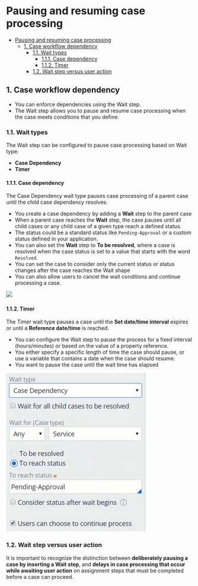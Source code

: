 # Pausing and resuming case processing

- [Pausing and resuming case processing](#pausing-and-resuming-case-processing)
    - [1. Case workflow dependency](#1-case-workflow-dependency)
        - [1.1. Wait types](#11-wait-types)
            - [1.1.1. Case dependency](#111-case-dependency)
            - [1.1.2. Timer](#112-timer)
        - [1.2. Wait step versus user action](#12-wait-step-versus-user-action)

## 1. Case workflow dependency

- You can enforce dependencies using the Wait step.
- The Wait step allows you to pause and resume case processing when the case meets conditions that you define.

### 1.1. Wait types

The Wait step can be configured to pause case processing based on Wait type: 

- **Case Dependency**
- **Timer**

#### 1.1.1. Case dependency

The Case Dependency wait type pauses case processing of a parent case until the child case dependency resolves.

- You create a case dependency by adding a **Wait** step to the parent case
- When a parent case reaches the **Wait** step, the case pauses until all child cases or any child case of a given type reach a defined status.
- The status could be a standard status like `Pending-Approval` or a custom status defined in your application.
- You can also set the **Wait** step to **To be resolved**, where a case is resolved when the case status is set to a value that starts with the word `Resolved`.
- You can set the case to consider only the current status or status changes after the case reaches the Wait shape
- You can also allow users to cancel the wait conditions and continue processing a case.

![](../resources/wait-case-dependency.gif)

#### 1.1.2. Timer

The Timer wait type pauses a case until the **Set date/time interval** expires or until a **Reference date/time** is reached.

- You can configure the Wait step to pause the process for a fixed interval (hours/minutes) or based on the value of a property reference.
- You either specify a specific length of time the case should pause, or use a variable that contains a date when the case should resume.
- You want to pause the case until the wait time has elapsed

![](../resources/wait-timer.gif)

### 1.2. Wait step versus user action

It is important to recognize the distinction between **deliberately pausing a case by inserting a Wait step**, and **delays in case processing that occur while awaiting user action** on assignment steps that must be completed before a case can proceed. 
